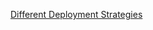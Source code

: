 [ Different Deployment Strategies ](https://dev.to/mostlyjason/intro-to-deployment-strategies-blue-green-canary-and-more-3a3)
